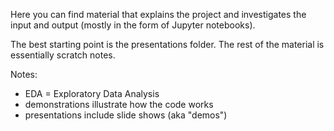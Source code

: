 Here you can find material that explains the project and investigates the input and output (mostly in the form of Jupyter notebooks).

The best starting point is the presentations folder.  The rest of the material is essentially scratch notes.

Notes:
* EDA = Exploratory Data Analysis
* demonstrations illustrate how the code works
* presentations include slide shows (aka "demos")


